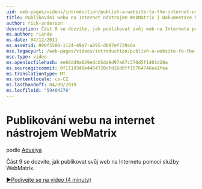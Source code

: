 ```yaml
---
uid: web-pages/videos/introduction/publish-a-website-to-the-internet-using-webmatrix
title: Publikování webu na Internet nástrojem WebMatrix | Dokumentace Microsoftu
author: rick-anderson
description: Část 9 se dozvíte, jak publikovat svůj web na Internetu pomocí služby WebMatrix.
ms.author: riande
ms.date: 04/12/2011
ms.assetid: 090f5500-1124-49a7-a295-db97ef739c6a
msc.legacyurl: /web-pages/videos/introduction/publish-a-website-to-the-internet-using-webmatrix
msc.type: video
ms.openlocfilehash: ee66dd9a029edcb5da9d97a87c370d5f1401d20a
ms.sourcegitcommit: 0f1119340e4464720cfd16d0ff15764746ea1fea
ms.translationtype: MT
ms.contentlocale: cs-CZ
ms.lasthandoff: 04/09/2019
ms.locfileid: "59404270"
---
```

# <a name="publish-a-website-to-the-internet-using-webmatrix"></a>Publikování webu na internet nástrojem WebMatrix

podle [Advaiya](https://twitter.com/Advaiyasolns)

Část 9 se dozvíte, jak publikovat svůj web na Internetu pomocí služby WebMatrix.

[&#9654;Podívejte se na video (4 minuty)](https://channel9.msdn.com/Blogs/ASP-NET-Site-Videos/publish-a-website-to-the-internet-using-webmatrix)
